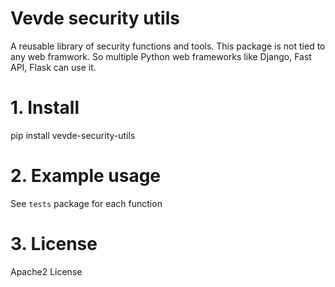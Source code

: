 # Vevde security utils
A reusable library of security functions and tools. This package is not tied to any web framwork. So multiple 
Python web frameworks like Django, Fast API, Flask can use it.

# 1. Install
pip install vevde-security-utils

# 2. Example usage
See `tests` package for each function

# 3. License
Apache2 License
